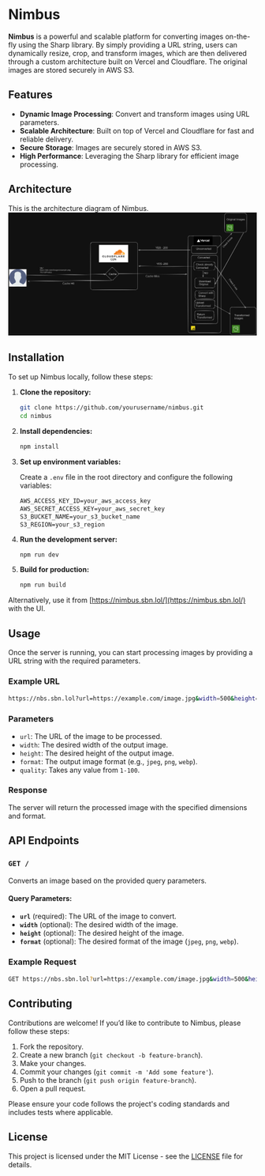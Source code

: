 # Nimbus

**Nimbus** is a powerful and scalable platform for converting images on-the-fly using the Sharp library. By simply providing a URL string, users can dynamically resize, crop, and transform images, which are then delivered through a custom architecture built on Vercel and Cloudflare. The original images are stored securely in AWS S3.

## Features

- **Dynamic Image Processing**: Convert and transform images using URL parameters.
- **Scalable Architecture**: Built on top of Vercel and Cloudflare for fast and reliable delivery.
- **Secure Storage**: Images are securely stored in AWS S3.
- **High Performance**: Leveraging the Sharp library for efficient image processing.

## Architecture 
This is the architecture diagram of Nimbus.
![Architecture](architecture.png)

## Installation

To set up Nimbus locally, follow these steps:

1. **Clone the repository:**

    ```bash
    git clone https://github.com/yourusername/nimbus.git
    cd nimbus
    ```

2. **Install dependencies:**

    ```bash
    npm install
    ```

3. **Set up environment variables:**

    Create a `.env` file in the root directory and configure the following variables:

    ```env
    AWS_ACCESS_KEY_ID=your_aws_access_key
    AWS_SECRET_ACCESS_KEY=your_aws_secret_key
    S3_BUCKET_NAME=your_s3_bucket_name
    S3_REGION=your_s3_region
    ```

4. **Run the development server:**

    ```bash
    npm run dev
    ```

5. **Build for production:**

    ```bash
    npm run build
    ```

Alternatively, use it from [https://nimbus.sbn.lol/](https://nimbus.sbn.lol/) with the UI.


## Usage

Once the server is running, you can start processing images by providing a URL string with the required parameters.

### Example URL

```bash
https://nbs.sbn.lol?url=https://example.com/image.jpg&width=500&height=500&format=png
```

### Parameters

- `url`: The URL of the image to be processed.
- `width`: The desired width of the output image.
- `height`: The desired height of the output image.
- `format`: The output image format (e.g., `jpeg`, `png`, `webp`).
- `quality`: Takes any value from `1-100`.

### Response

The server will return the processed image with the specified dimensions and format.

## API Endpoints

### `GET /`

Converts an image based on the provided query parameters.

#### Query Parameters:

- **`url`** (required): The URL of the image to convert.
- **`width`** (optional): The desired width of the image.
- **`height`** (optional): The desired height of the image.
- **`format`** (optional): The desired format of the image (`jpeg`, `png`, `webp`).

### Example Request

```bash
GET https://nbs.sbn.lol?url=https://example.com/image.jpg&width=500&height=500&format=png
```



## Contributing

Contributions are welcome! If you’d like to contribute to Nimbus, please follow these steps:

1. Fork the repository.
2. Create a new branch (`git checkout -b feature-branch`).
3. Make your changes.
4. Commit your changes (`git commit -m 'Add some feature'`).
5. Push to the branch (`git push origin feature-branch`).
6. Open a pull request.

Please ensure your code follows the project's coding standards and includes tests where applicable.

## License

This project is licensed under the MIT License - see the [LICENSE](LICENSE) file for details.
